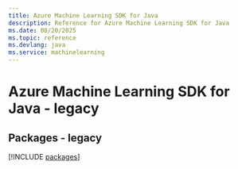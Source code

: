 ```yaml
---
title: Azure Machine Learning SDK for Java
description: Reference for Azure Machine Learning SDK for Java
ms.date: 08/20/2025
ms.topic: reference
ms.devlang: java
ms.service: machinelearning
---
```

# Azure Machine Learning SDK for Java - legacy
## Packages - legacy
[!INCLUDE [packages](machine-learning-index.md)]